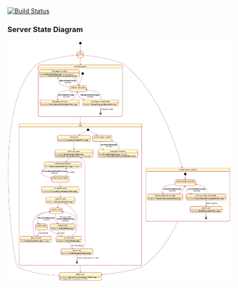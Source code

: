 [![Build Status](https://travis-ci.org/NTBJass/ntb-jass-common.svg?branch=master)](https://travis-ci.org/NTBJass/ntb-jass-common)

### Server State Diagram
![Server State Diagram](./StateDiagram.png)